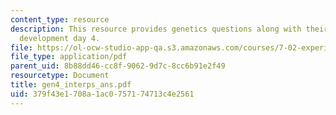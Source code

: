 ```yaml
---
content_type: resource
description: This resource provides genetics questions along with their answers for
  development day 4.
file: https://ol-ocw-studio-app-qa.s3.amazonaws.com/courses/7-02-experimental-biology-communication-spring-2005/379f43e1708a1ac0757174713c4e2561_gen4_interps_ans.pdf
file_type: application/pdf
parent_uid: 8b88dd46-cc8f-9062-9d7c-8cc6b91e2f49
resourcetype: Document
title: gen4_interps_ans.pdf
uid: 379f43e1-708a-1ac0-7571-74713c4e2561
---
```

